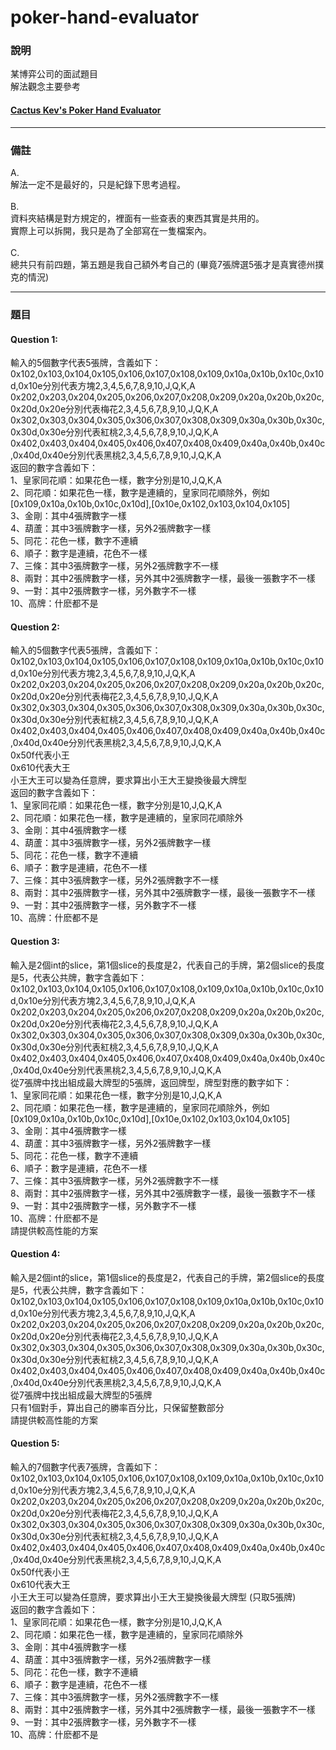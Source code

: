 # poker-hand-evaluator
### 說明
某博弈公司的面試題目<br>
解法觀念主要參考 
#### [Cactus Kev's Poker Hand Evaluator](http://suffe.cool/poker/evaluator.html)
***
### 備註
A. <br>解法一定不是最好的，只是紀錄下思考過程。<br><br>
B. <br>資料夾結構是對方規定的，裡面有一些查表的東西其實是共用的。<br>實際上可以拆開，我只是為了全部寫在一隻檔案內。<br><br>
C. <br>總共只有前四題，第五題是我自己額外考自己的 (畢竟7張牌選5張才是真實德州撲克的情況)<br>
***
### 題目
#### Question 1: 
輸入的5個數字代表5張牌，含義如下：<br>
0x102,0x103,0x104,0x105,0x106,0x107,0x108,0x109,0x10a,0x10b,0x10c,0x10d,0x10e分別代表方塊2,3,4,5,6,7,8,9,10,J,Q,K,A<br>
0x202,0x203,0x204,0x205,0x206,0x207,0x208,0x209,0x20a,0x20b,0x20c,0x20d,0x20e分別代表梅花2,3,4,5,6,7,8,9,10,J,Q,K,A<br>
0x302,0x303,0x304,0x305,0x306,0x307,0x308,0x309,0x30a,0x30b,0x30c,0x30d,0x30e分別代表紅桃2,3,4,5,6,7,8,9,10,J,Q,K,A<br>
0x402,0x403,0x404,0x405,0x406,0x407,0x408,0x409,0x40a,0x40b,0x40c,0x40d,0x40e分別代表黑桃2,3,4,5,6,7,8,9,10,J,Q,K,A<br>
返回的數字含義如下：<br>
1、皇家同花順：如果花色一樣，數字分別是10,J,Q,K,A<br>
2、同花順：如果花色一樣，數字是連續的，皇家同花順除外，例如[0x109,0x10a,0x10b,0x10c,0x10d],[0x10e,0x102,0x103,0x104,0x105]<br>
3、金剛：其中4張牌數字一樣<br>
4、葫蘆：其中3張牌數字一樣，另外2張牌數字一樣<br>
5、同花：花色一樣，數字不連續<br>
6、順子：數字是連續，花色不一樣<br>
7、三條：其中3張牌數字一樣，另外2張牌數字不一樣<br>
8、兩對：其中2張牌數字一樣，另外其中2張牌數字一樣，最後一張數字不一樣<br>
9、一對：其中2張牌數字一樣，另外數字不一樣<br>
10、高牌：什麽都不是<br>
 
#### Question 2:
輸入的5個數字代表5張牌，含義如下：<br>
0x102,0x103,0x104,0x105,0x106,0x107,0x108,0x109,0x10a,0x10b,0x10c,0x10d,0x10e分別代表方塊2,3,4,5,6,7,8,9,10,J,Q,K,A<br>
0x202,0x203,0x204,0x205,0x206,0x207,0x208,0x209,0x20a,0x20b,0x20c,0x20d,0x20e分別代表梅花2,3,4,5,6,7,8,9,10,J,Q,K,A<br>
0x302,0x303,0x304,0x305,0x306,0x307,0x308,0x309,0x30a,0x30b,0x30c,0x30d,0x30e分別代表紅桃2,3,4,5,6,7,8,9,10,J,Q,K,A<br>
0x402,0x403,0x404,0x405,0x406,0x407,0x408,0x409,0x40a,0x40b,0x40c,0x40d,0x40e分別代表黑桃2,3,4,5,6,7,8,9,10,J,Q,K,A<br>
0x50f代表小王<br>
0x610代表大王<br>
小王大王可以變為任意牌，要求算出小王大王變換後最大牌型<br>
返回的數字含義如下：<br>
1、皇家同花順：如果花色一樣，數字分別是10,J,Q,K,A<br>
2、同花順：如果花色一樣，數字是連續的，皇家同花順除外<br>
3、金剛：其中4張牌數字一樣<br>
4、葫蘆：其中3張牌數字一樣，另外2張牌數字一樣<br>
5、同花：花色一樣，數字不連續<br>
6、順子：數字是連續，花色不一樣<br>
7、三條：其中3張牌數字一樣，另外2張牌數字不一樣<br>
8、兩對：其中2張牌數字一樣，另外其中2張牌數字一樣，最後一張數字不一樣<br>
9、一對：其中2張牌數字一樣，另外數字不一樣<br>
10、高牌：什麽都不是<br>

#### Question 3:
輸入是2個int的slice，第1個slice的長度是2，代表自己的手牌，第2個slice的長度是5，代表公共牌，數字含義如下：<br>
0x102,0x103,0x104,0x105,0x106,0x107,0x108,0x109,0x10a,0x10b,0x10c,0x10d,0x10e分別代表方塊2,3,4,5,6,7,8,9,10,J,Q,K,A<br>
0x202,0x203,0x204,0x205,0x206,0x207,0x208,0x209,0x20a,0x20b,0x20c,0x20d,0x20e分別代表梅花2,3,4,5,6,7,8,9,10,J,Q,K,A<br>
0x302,0x303,0x304,0x305,0x306,0x307,0x308,0x309,0x30a,0x30b,0x30c,0x30d,0x30e分別代表紅桃2,3,4,5,6,7,8,9,10,J,Q,K,A<br>
0x402,0x403,0x404,0x405,0x406,0x407,0x408,0x409,0x40a,0x40b,0x40c,0x40d,0x40e分別代表黑桃2,3,4,5,6,7,8,9,10,J,Q,K,A<br>
從7張牌中找出組成最大牌型的5張牌，返回牌型，牌型對應的數字如下：<br>
1、皇家同花順：如果花色一樣，數字分別是10,J,Q,K,A<br>
2、同花順：如果花色一樣，數字是連續的，皇家同花順除外，例如[0x109,0x10a,0x10b,0x10c,0x10d],[0x10e,0x102,0x103,0x104,0x105]<br>
3、金剛：其中4張牌數字一樣<br>
4、葫蘆：其中3張牌數字一樣，另外2張牌數字一樣<br>
5、同花：花色一樣，數字不連續<br>
6、順子：數字是連續，花色不一樣<br>
7、三條：其中3張牌數字一樣，另外2張牌數字不一樣<br>
8、兩對：其中2張牌數字一樣，另外其中2張牌數字一樣，最後一張數字不一樣<br>
9、一對：其中2張牌數字一樣，另外數字不一樣<br>
10、高牌：什麽都不是<br>
請提供較高性能的方案<br>

#### Question 4:
輸入是2個int的slice，第1個slice的長度是2，代表自己的手牌，第2個slice的長度是5，代表公共牌，數字含義如下：<br>
0x102,0x103,0x104,0x105,0x106,0x107,0x108,0x109,0x10a,0x10b,0x10c,0x10d,0x10e分別代表方塊2,3,4,5,6,7,8,9,10,J,Q,K,A<br>
0x202,0x203,0x204,0x205,0x206,0x207,0x208,0x209,0x20a,0x20b,0x20c,0x20d,0x20e分別代表梅花2,3,4,5,6,7,8,9,10,J,Q,K,A<br>
0x302,0x303,0x304,0x305,0x306,0x307,0x308,0x309,0x30a,0x30b,0x30c,0x30d,0x30e分別代表紅桃2,3,4,5,6,7,8,9,10,J,Q,K,A<br>
0x402,0x403,0x404,0x405,0x406,0x407,0x408,0x409,0x40a,0x40b,0x40c,0x40d,0x40e分別代表黑桃2,3,4,5,6,7,8,9,10,J,Q,K,A<br>
從7張牌中找出組成最大牌型的5張牌<br>
只有1個對手，算出自己的勝率百分比，只保留整數部分<br>
請提供較高性能的方案<br>

#### Question 5:
輸入的7個數字代表7張牌，含義如下：<br>
0x102,0x103,0x104,0x105,0x106,0x107,0x108,0x109,0x10a,0x10b,0x10c,0x10d,0x10e分別代表方塊2,3,4,5,6,7,8,9,10,J,Q,K,A<br>
0x202,0x203,0x204,0x205,0x206,0x207,0x208,0x209,0x20a,0x20b,0x20c,0x20d,0x20e分別代表梅花2,3,4,5,6,7,8,9,10,J,Q,K,A<br>
0x302,0x303,0x304,0x305,0x306,0x307,0x308,0x309,0x30a,0x30b,0x30c,0x30d,0x30e分別代表紅桃2,3,4,5,6,7,8,9,10,J,Q,K,A<br>
0x402,0x403,0x404,0x405,0x406,0x407,0x408,0x409,0x40a,0x40b,0x40c,0x40d,0x40e分別代表黑桃2,3,4,5,6,7,8,9,10,J,Q,K,A<br>
0x50f代表小王<br>
0x610代表大王<br>
小王大王可以變為任意牌，要求算出小王大王變換後最大牌型 (只取5張牌)<br>
返回的數字含義如下：<br>
1、皇家同花順：如果花色一樣，數字分別是10,J,Q,K,A<br>
2、同花順：如果花色一樣，數字是連續的，皇家同花順除外<br>
3、金剛：其中4張牌數字一樣<br>
4、葫蘆：其中3張牌數字一樣，另外2張牌數字一樣<br>
5、同花：花色一樣，數字不連續<br>
6、順子：數字是連續，花色不一樣<br>
7、三條：其中3張牌數字一樣，另外2張牌數字不一樣<br>
8、兩對：其中2張牌數字一樣，另外其中2張牌數字一樣，最後一張數字不一樣<br>
9、一對：其中2張牌數字一樣，另外數字不一樣<br>
10、高牌：什麽都不是<br>
